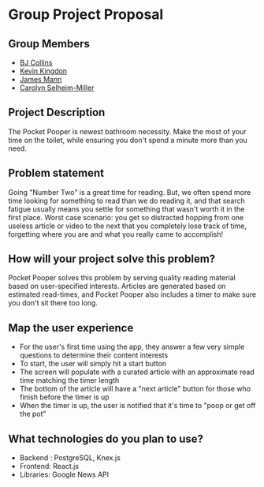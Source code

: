 # Group Project Proposal

## Group Members

* [BJ Collins](https://github.com/collinsbj)
* [Kevin Kingdon](https://github.com/kmkingdon)
* [James Mann](https://github.com/mrsaxmannjr)
* [Carolyn Selheim-Miller](https://github.com/CarolynSM)

## Project Description

The Pocket Pooper is newest bathroom necessity. Make the most of your time on the toilet, while ensuring you don't spend a minute more than you need.

## Problem statement

Going "Number Two" is a great time for reading. But, we often spend more time looking for something to read than we do reading it, and that search fatigue usually means you settle for something that wasn't worth it in the first place. Worst case scenario: you get so distracted hopping from one useless article or video to the next that you completely lose track of time, forgetting where you are and what you really came to accomplish!

## How will your project solve this problem?

Pocket Pooper solves this problem by serving quality reading material based on user-specified interests. Articles are generated based on estimated read-times, and Pocket Pooper also includes a timer to make sure you don't sit there too long.

## Map the user experience

* For the user's first time using the app, they answer a few very simple questions to determine their content interests
* To start, the user will simply hit a start button
* The screen will populate with a curated article with an approximate read time matching the timer length
* The bottom of the article will have a "next article" button for those who finish before the timer is up
* When the timer is up, the user is notified that it's time to "poop or get off the pot"

## What technologies do you plan to use?

* Backend : PostgreSQL, Knex.js
* Frontend: React.js
* Libraries: Google News API
